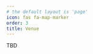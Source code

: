 ```yaml
---
# the default layout is 'page'
icon: fas fa-map-marker
order: 3
title: Venue
---
```


TBD

<!--
The workshop will take place in different venues across the province of Malaga. The main facilities are located in Marbella (address: Avenida 3, n. 74, 29604 Marbella). Attendees should proceed there for check-in and further instructions. 

Weather in Malaga during the first two weeks of October is fairly mild, with minimum temperatures around 18-20ºC and maximum temperatures around 24-26ºC. The precipitation chances are less than 10% and the sea water temperature is still pleasant. However, we advise you to check the weather report periodically and plan your clothing accordingly. 
-->
